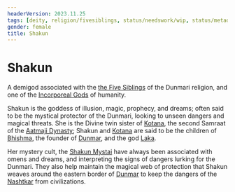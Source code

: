 ```yaml
---
headerVersion: 2023.11.25
tags: [deity, religion/fivesiblings, status/needswork/wip, status/metadata/image]
gender: female
title: Shakun
---
```

# Shakun

A demigod associated with the [the Five Siblings](<../../../religions/five-siblings/five-siblings.md>) of the Dunmari religion, and one of the [Incorporeal Gods](<../incorporeal-gods.md>) of humanity. 

Shakun is the goddess of illusion, magic, prophecy, and dreams; often said to be the mystical protector of the Dunmari, looking to unseen dangers and magical threats. She is the Divine twin sister of [Kotana](<../../../../people/historical-figures/dunmari-rulers/kotana.md>), the second Samraat of the [Aatmaji Dynasty](<../../../../groups/dunmari-dynasties/aatmaji-dynasty.md>); Shakun and [Kotana](<../../../../people/historical-figures/dunmari-rulers/kotana.md>) are said to be the children of [Bhishma](<./bhishma.md>), the founder of [Dunmar](<../../../../gazetteer/greater-dunmar/realms/dunmar/dunmar.md>), and the god [Laka](<./laka.md>). 

Her mystery cult, the [Shakun Mystai](<../../../../groups/dunmari-mystery-cults/shakun-mystai.md>) have always been associated with omens and dreams, and interpreting the signs of dangers lurking for the Dunmari. They also help maintain the magical web of protection that Shakun weaves around the eastern border of [Dunmar](<../../../../gazetteer/greater-dunmar/realms/dunmar/dunmar.md>) to keep the dangers of the [Nashtkar](<../../../../gazetteer/greater-dunmar/dunmari-basin/nashtkar.md>) from civilizations. 



